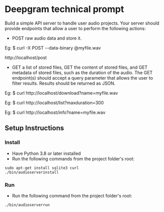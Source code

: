 # Deepgram technical prompt

Build a simple API server to handle user audio projects. Your server should provide endpoints that allow a user to perform the following actions: 

- POST raw audio data and store it. 

Eg: $ curl -X POST --data-binary @myfile.wav 

http://localhost/post 

- GET a list of stored files, GET the content of stored files, and GET metadata of stored files, such as the duration of the audio. The GET endpoint(s) should accept a query parameter that allows the user to filter results. Results should be returned as JSON. 

Eg: $ curl http://localhost/download?name=myfile.wav 

Eg: $ curl http://localhost/list?maxduration=300 

Eg: $ curl http://localhost/info?name=myfile.wav 

## Setup Instructions
### Install
- Have Python 3.8 or later installed
- Run the following commands from the project folder's root:
```
sudo apt-get install sqlite3 curl
./bin/audioserverinstall
```
### Run
- Run the following command from the project folder's root:
```
./bin/audioserverrun
```